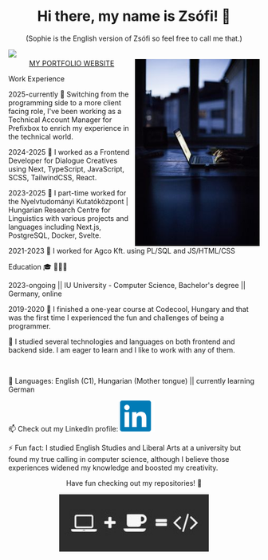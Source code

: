
<h1 align="center"> Hi there, my name is Zsófi! 👋</h1>
<p align="center">(Sophie is the English version of Zsófi so feel free to call me that.)</p>
<img src="https://visitor-badge.laobi.icu/badge?page_id=SophieH07.SophieH07" />
<br/>
<img width="250" align="right" src="./images/code.jpg">
<div align="center">
  <a href="https://zsofiaportfolio.netlify.app/" target="_blank">MY PORTFOLIO WEBSITE</a>
</div>
<div>
  <p>Work Experience</p>
  <p>2025-currently 🌱 Switching from the programming side to a more client facing role, I've been working as a Technical Account Manager for Prefixbox to enrich my experience in the technical world.</p>
  <p>2024-2025 🌱 I worked as a Frontend Developer for Dialogue Creatives using Next, TypeScript, JavaScript, SCSS, TailwindCSS, React.
  <p>2023-2025 🌱 I part-time worked for the Nyelvtudományi Kutatóközpont | Hungarian Research Centre for Linguistics with various projects and languages including Next.js, PostgreSQL, Docker, Svelte.</p>
  <p>2021-2023 🌱 I worked for Agco Kft. using PL/SQL and JS/HTML/CSS</p>
<div/>
<div>
  <p>Education 🎓 👩🏻‍💻</p>
  <p>2023-ongoing || IU University - Computer Science, Bachelor's degree || Germany, online</p>
  <p>2019-2020 🌱 I finished a one-year course at Codecool, Hungary and that was the first time I experienced the fun and challenges of being a programmer.</p>
  <p> 🌱 I studied several technologies and languages on both frontend and backend side. I am eager to learn and I like to work with any of them.</p>
</div>
<br/>
<p>🌻 Languages: English (C1), Hungarian (Mother tongue) || currently learning German </p>
<p>📫 Check out my LinkedIn profile:  <a href="https://www.linkedin.com/in/zsofiaszaniszlo/"><img width='70' src="./images/linkedin.png"></a></p>
<p>⚡ Fun fact: I studied English Studies and Liberal Arts at a university but found my true calling in computer science, although I believe those experiences widened my knowledge and boosted my creativity.</p>
<p align="center">Have fun checking out my repositories! 👋 </p>
<p align="center">
  <img width="300" src="./images/coffee.jpg">
</p>
